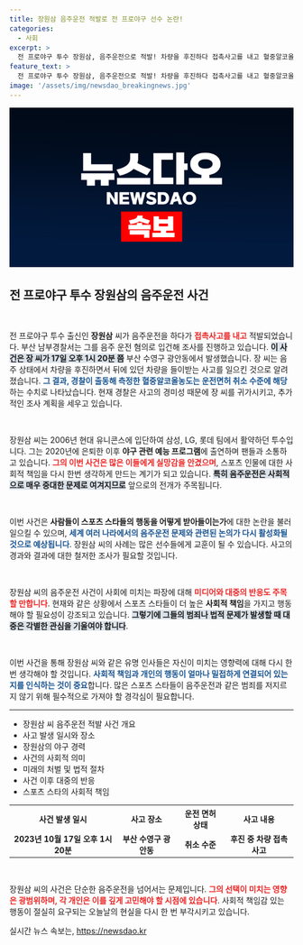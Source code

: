 ```yaml
---
title: 장원삼 음주운전 적발로 전 프로야구 선수 논란!
categories:
  - 사회
excerpt: >
  전 프로야구 투수 장원삼, 음주운전으로 적발! 차량을 후진하다 접촉사고를 내고 혈중알코올농도는 면허 취소 수준. 야구 예능 출연 중에 발생한 이 사건의 전말이 궁금하다면 클릭하세요!
feature_text: >
  전 프로야구 투수 장원삼, 음주운전으로 적발! 차량을 후진하다 접촉사고를 내고 혈중알코올농도는 면허 취소 수준. 야구 예능 출연 중에 발생한 이 사건의 전말이 궁금하다면 클릭하세요!
image: '/assets/img/newsdao_breakingnews.jpg'
---
```


<p><img src="/assets/img/newsdao_breakingnews.jpg" alt="koreaapp 속보" /></p>

<h2 data-ke-size="size26">전 프로야구 투수 장원삼의 음주운전 사건</h2>

<p data-ke-size="size16">&nbsp;</p>

<p>전 프로야구 투수 출신인 <b>장원삼</b> 씨가 음주운전을 하다가 <b><span style="color: #ee2323;">접촉사고를 내고</span></b> 적발되었습니다. 부산 남부경찰서는 그를 음주 운전 혐의로 입건해 조사를 진행하고 있습니다. <b><span style="background-color: #21538527;">이 사건은 장 씨가 17일 오후 1시 20분 쯤</span></b> 부산 수영구 광안동에서 발생했습니다. 장 씨는 음주 상태에서 차량을 후진하면서 뒤에 있던 차량을 들이받는 사고를 일으킨 것으로 알려졌습니다. <b><span style="color: #1a5490;">그 결과, 경찰이 출동해 측정한 혈중알코올농도는 운전면허 취소 수준에 해당</span></b>하는 수치로 나타났습니다. 현재 경찰은 사고의 경미성 때문에 장 씨를 귀가시키고, 추가적인 조사 계획을 세우고 있습니다. </p>

<p data-ke-size="size16">&nbsp;</p>

<p>장원삼 씨는 2006년 현대 유니콘스에 입단하여 삼성, LG, 롯데 팀에서 활약하던 투수입니다. 그는 2020년에 은퇴한 이후 <b>야구 관련 예능 프로그램</b>에 출연하며 팬들과 소통하고 있습니다. <b><span style="color: #ee2323;">그의 이번 사건은 많은 이들에게 실망감을 안겼으며</span></b>, 스포츠 인물에 대한 사회적 책임을 다시 한번 생각하게 만드는 계기가 되고 있습니다. <b><span style="background-color: #21538527;">특히 음주운전은 사회적으로 매우 중대한 문제로 여겨지므로</span></b> 앞으로의 전개가 주목됩니다. </p>

<p data-ke-size="size16">&nbsp;</p>

<p>이번 사건은 <b>사람들이 스포츠 스타들의 행동을 어떻게 받아들이는가</b>에 대한 논란을 불러일으킬 수 있으며, <b><span style="color: #1a5490;">세계 여러 나라에서의 음주운전 문제와 관련된 논의가 다시 활성화될 것으로 예상됩니다</span></b>. 장원삼 씨의 사례는 많은 선수들에게 교훈이 될 수 있습니다. 사고의 경과와 결과에 대한 철저한 조사가 필요할 것입니다. </p>

<p data-ke-size="size16">&nbsp;</p>

<p>장원삼 씨의 음주운전 사건이 사회에 미치는 파장에 대해 <b><span style="color: #ee2323;">미디어와 대중의 반응도 주목할 만합니다</span></b>. 현재와 같은 상황에서 스포츠 스타들이 더 높은 <b>사회적 책임</b>을 가지고 행동해야 할 필요성이 강조되고 있습니다. <b><span style="background-color: #21538527;">그렇기에 그들의 범죄나 법적 문제가 발생할 때 대중은 각별한 관심을 기울여야 합니다</span></b>. </p>

<p data-ke-size="size16">&nbsp;</p>

<p>이번 사건을 통해 장원삼 씨와 같은 유명 인사들은 자신이 미치는 영향력에 대해 다시 한 번 생각해야 할 것입니다. <b><span style="color: #1a5490;">사회적 책임과 개인의 행동이 얼마나 밀접하게 연결되어 있는지를 인식하는 것이 중요</span></b>합니다. 많은 스포츠 스타들이 음주운전과 같은 범죄를 저지르지 않기 위해 필수적으로 가져야 할 경각심이 필요합니다. </p>

<hr>

<ul>
<li>장원삼 씨 음주운전 적발 사건 개요</li>
<li>사고 발생 일시와 장소</li>
<li>장원삼의 야구 경력</li>
<li>사건의 사회적 의미</li>
<li>미래의 처벌 및 법적 절차</li>
<li>사건 이후 대중의 반응</li>
<li>스포츠 스타의 사회적 책임</li>
</ul>

<table style="width:100%">
<tr>
<th style="text-align: center; height: 34px;"><b>사건 발생 일시</b></th>
<th style="text-align: center; height: 34px;"><b>사고 장소</b></th>
<th style="text-align: center; height: 34px;"><b>운전 면허 상태</b></th>
<th style="text-align: center; height: 34px;"><b>사고 내용</b></th>
</tr>
<tr>
<td style="text-align: center; height: 17px;"><b>2023년 10월 17일 오후 1시 20분</b></td>
<td style="text-align: center; height: 17px;"><b>부산 수영구 광안동</b></td>
<td style="text-align: center; height: 17px;"><b>취소 수준</b></td>
<td style="text-align: center; height: 17px;"><b>후진 중 차량 접촉 사고</b></td>
</tr>
</table> 

<p data-ke-size="size16">&nbsp;</p>

<p>장원삼 씨의 사건은 단순한 음주운전을 넘어서는 문제입니다. <b><span style="color: #ee2323;">그의 선택이 미치는 영향은 광범위하며, 각 개인은 이를 깊게 고민해야 할 시점에 있습니다</span></b>. 사회적 책임감 있는 행동이 절실히 요구되는 오늘날의 현실을 다시 한 번 부각시키고 있습니다. </p>
실시간 뉴스 속보는, <a href="https://newsdao.kr" rel="dofollow">https://newsdao.kr</a>



